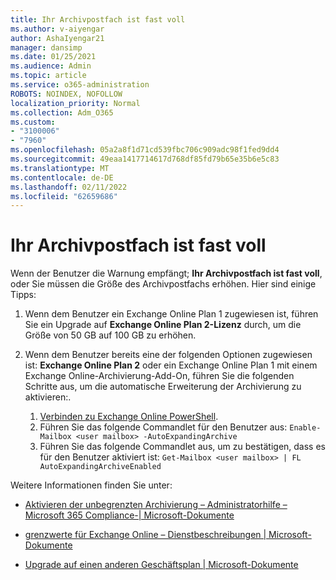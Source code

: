 ```yaml
---
title: Ihr Archivpostfach ist fast voll
ms.author: v-aiyengar
author: AshaIyengar21
manager: dansimp
ms.date: 01/25/2021
ms.audience: Admin
ms.topic: article
ms.service: o365-administration
ROBOTS: NOINDEX, NOFOLLOW
localization_priority: Normal
ms.collection: Adm_O365
ms.custom:
- "3100006"
- "7960"
ms.openlocfilehash: 05a2a8f1d71cd539fbc706c909adc98f1fed9dd4
ms.sourcegitcommit: 49eaa1417714617d768df85fd79b65e35b6e5c83
ms.translationtype: MT
ms.contentlocale: de-DE
ms.lasthandoff: 02/11/2022
ms.locfileid: "62659686"
---
```

# <a name="your-archive-mailbox-is-almost-full"></a>Ihr Archivpostfach ist fast voll

Wenn der Benutzer die Warnung empfängt; **Ihr Archivpostfach ist fast voll**, oder Sie müssen die Größe des Archivpostfachs erhöhen. Hier sind einige Tipps:

1. Wenn dem Benutzer ein Exchange Online Plan 1 zugewiesen ist, führen Sie ein Upgrade auf **Exchange Online Plan 2-Lizenz** durch, um die Größe von 50 GB auf 100 GB zu erhöhen.
1. Wenn dem Benutzer bereits eine der folgenden Optionen zugewiesen ist: **Exchange Online Plan 2** oder ein Exchange Online Plan 1 mit einem Exchange Online-Archivierung-Add-On, führen Sie die folgenden Schritte aus, um die automatische Erweiterung der Archivierung zu aktivieren:.

    1. [Verbinden zu Exchange Online PowerShell](https://docs.microsoft.com/powershell/exchange/connect-to-exchange-online-powershell?view=exchange-ps&preserve-view=true).
    2. Führen Sie das folgende Commandlet für den Benutzer aus:  `Enable-Mailbox <user mailbox> -AutoExpandingArchive`
    3. Führen Sie das folgende Commandlet aus, um zu bestätigen, dass es für den Benutzer aktiviert ist:  `Get-Mailbox <user mailbox> | FL AutoExpandingArchiveEnabled`

Weitere Informationen finden Sie unter:

- [Aktivieren der unbegrenzten Archivierung – Administratorhilfe – Microsoft 365 Compliance-| Microsoft-Dokumente](https://docs.microsoft.com/microsoft-365/compliance/enable-unlimited-archiving?view=o365-worldwide&preserve-view=true)

- [grenzwerte für Exchange Online – Dienstbeschreibungen | Microsoft-Dokumente](https://docs.microsoft.com/office365/servicedescriptions/exchange-online-service-description/exchange-online-limits?redirectedfrom=MSDN#storage-limits-across-standalone-plans)

- [Upgrade auf einen anderen Geschäftsplan | Microsoft-Dokumente](https://docs.microsoft.com/microsoft-365/commerce/subscriptions/upgrade-to-different-plan?view=o365-worldwide&preserve-view=true)

